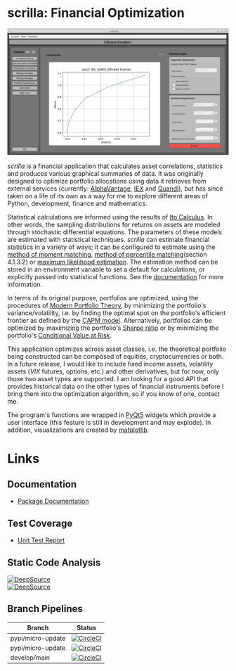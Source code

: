 # scrilla: Financial Optimization

![](https://github.com/chinchalinchin/chinchalinchin/blob/main/assets/scrilla_gui_ii.png)

*scrilla* is a financial application that calculates asset correlations, statistics and produces various graphical summaries of data. It was originally designed to optimize portfolio allocations using data it retrieves from external services (currently: [AlphaVantage](https://www.alphavantage.co), [IEX](https://iexcloud.io/) and [Quandl](https://www.quandl.com/)), but has since taken on a life of its own as a way for me to explore different areas of Python, development, finance and mathematics. 

Statistical calculations are informed using the results of [Ito Calculus](https://en.wikipedia.org/wiki/It%C3%B4_calculus). In other words, the sampling distributions for returns on assets are modeled through stochastic differential equations. The parameters of these models are estimated with statistical techniques. *scrilla* can estimate financial statistics in a variety of ways; it can be configured to estimate using the [method of moment matching](https://en.wikipedia.org/wiki/Method_of_moments_(statistics)), [method of percentile matching](https://openacttexts.github.io/Loss-Data-Analytics/C-ModelSelection.html)(section 4.1.3.2) or [maximum likelihood estimation](https://en.wikipedia.org/wiki/Maximum_likelihood_estimation). The estimation method can be stored in an environment variable to set a default for calculations, or explicitly passed into statistical functions. See the [documentation](https://chinchalinchin.github.io/scrilla/) for more information. 

In terms of its original purpose, portfolios are optimized, using the procedures of [Modern Portfolio Theory](https://en.wikipedia.org/wiki/Modern_portfolio_theory), by minimizing the portfolio's variance/volatility, i.e. by finding the optimal spot on the portfolio's efficient frontier as defined by the [CAPM model](https://en.wikipedia.org/wiki/Capital_asset_pricing_model). Alternatively, portfolios can be optimized by maximizing the portfolio's [Sharpe ratio](https://en.wikipedia.org/wiki/Sharpe_ratio) or by minimizing the portfolio's [Conditional Value at Risk](https://en.wikipedia.org/wiki/Expected_shortfall#Optimization_of_expected_shortfall).

This application optimizes across asset classes, i.e. the theoretical portfolio being constructed can be composed of equities, cryptocurrencies or both. In a future release, I would like to include fixed income assets, volatility assets (<i>VIX</i> futures, options, etc.) and other derivatives, but for now, only those two asset types are supported. I am looking for a good API that provides historical data on the other types of financial instruments before I bring them into the optimization algorithm, so if you know of one, contact me. 

The program's functions are wrapped in [PyQt5](https://doc.qt.io/qtforpython/index.html) widgets which provide a user interface (this feature is still in development and may explode). In addition, visualizations are created by [matplotlib](https://matplotlib.org/3.3.3/contents.html).

# Links

## Documentation
- [Package Documentation](/scrilla/package/index.html)

## Test Coverage
- [Unit Test Report](scrilla/coverage/index.html)

## Static Code Analysis
[![DeepSource](https://deepsource.io/gh/chinchalinchin/scrilla.svg/?label=active+issues&show_trend=true&token=tD25pyXAL4uIvrccqjlwzXIU)](https://deepsource.io/gh/chinchalinchin/scrilla/?ref=repository-badge)<br/>
[![DeepSource](https://deepsource.io/gh/chinchalinchin/scrilla.svg/?label=resolved+issues&show_trend=true&token=tD25pyXAL4uIvrccqjlwzXIU)](https://deepsource.io/gh/chinchalinchin/scrilla/?ref=repository-badge)<br/>

## Branch Pipelines
| Branch | Status |
| ------ | ------ |
| pypi/micro-update | [![CircleCI](https://circleci.com/gh/chinchalinchin/scrilla/tree/pypi%2Fmicro-update.svg?style=svg)](https://circleci.com/gh/chinchalinchin/scrilla/tree/pypi%2Fmicro-update) |
| pypi/micro-update | [![CircleCI](https://circleci.com/gh/chinchalinchin/scrilla/tree/pypi%2Fminor-update.svg?style=svg)](https://circleci.com/gh/chinchalinchin/scrilla/tree/pypi%2Fminor-update) |
| develop/main | [![CircleCI](https://circleci.com/gh/chinchalinchin/scrilla/tree/develop%2Fmain.svg?style=svg)](https://circleci.com/gh/chinchalinchin/scrilla/tree/develop%2Fmain)| 

